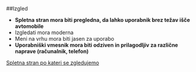 ##Izgled
- **Spletna stran mora biti pregledna, da lahko uporabnik brez težav išče avtomobile**
- Izgledati mora moderna
- Meni na vrhu mora biti jasen za uporabo
- **Uporabniški vmesnik mora biti odziven in prilagodljiv za različne naprave (računalnik, telefon)**

[Spletna stran po kateri se zgledujemo](https://www.mobile.de/)
